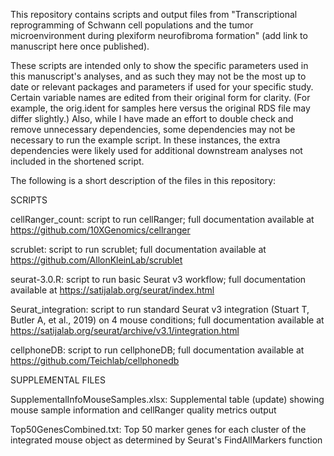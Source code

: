 This repository contains scripts and output files from "Transcriptional reprogramming of Schwann cell populations and the tumor microenvironment during plexiform neurofibroma formation" (add link to manuscript here once published).

These scripts are intended only to show the specific parameters used in this manuscript's analyses, and as such they may not be the most up to date or relevant packages and parameters if used for your specific study. Certain variable names are edited from their original form for clarity. (For example, the orig.ident for samples here versus the original RDS file may differ slightly.) Also, while I have made an effort to double check and remove unnecessary dependencies, some dependencies may not be necessary to run the example script. In these instances, the extra dependencies were likely used for additional downstream analyses not included in the shortened script.

The following is a short description of the files in this repository:

SCRIPTS

cellRanger_count: script to run cellRanger; full documentation available at https://github.com/10XGenomics/cellranger

scrublet: script to run scrublet; full documentation available at https://github.com/AllonKleinLab/scrublet 

seurat-3.0.R: script to run basic Seurat v3 workflow; full documentation available at https://satijalab.org/seurat/index.html

Seurat_integration: script to run standard Seurat v3 integration (Stuart T, Butler A, et al., 2019) on 4 mouse conditions; full documentation available at https://satijalab.org/seurat/archive/v3.1/integration.html

cellphoneDB: script to run cellphoneDB; full documentation available at https://github.com/Teichlab/cellphonedb

SUPPLEMENTAL FILES

SupplementalInfoMouseSamples.xlsx: Supplemental table (update) showing mouse sample information and cellRanger quality metrics output

Top50GenesCombined.txt: Top 50 marker genes for each cluster of the integrated mouse object as determined by Seurat's FindAllMarkers function


